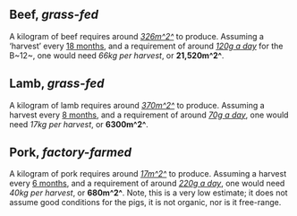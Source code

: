 ## Beef, *grass-fed*
A kilogram of beef requires around [*326m^2^*](https://ourworldindata.org/grapher/land-use-per-kg-poore)
to produce. Assuming a ‘harvest’ every [18 months](https://www.farmtransparency.org/kb/food/abattoirs/age-animals-slaughtered),
and a requirement of around [*120g a day*](https://web.archive.org/web/20201220012701id_/http://www.whfoods.com/genpage.php?tname=nutrient&dbid=107)
for the B~12~, one would need *66kg per harvest*, or **21,520m^2^**.

## Lamb, *grass-fed*
A kilogram of lamb requires around [*370m^2^*](https://ourworldindata.org/grapher/land-use-per-kg-poore)
to produce. Assuming a harvest every [8 months](https://www.farmtransparency.org/kb/food/abattoirs/age-animals-slaughtered),
and a requirement of around [*70g a day*](https://web.archive.org/web/20201220012701id_/http://www.whfoods.com/genpage.php?tname=nutrient&dbid=107),
one would need *17kg per harvest*, or **6300m^2^**.

## Pork, *factory-farmed*
A kilogram of pork requires around [*17m^2^*](https://ourworldindata.org/grapher/land-use-per-kg-poore)
to produce. Assuming a harvest every [6 months](https://www.farmtransparency.org/kb/food/abattoirs/age-animals-slaughtered),
and a requirement of around [*220g a day*](https://fdc.nal.usda.gov/fdc-app.html#/food-details/167820/nutrients),
one would need *40kg per harvest*, or **680m^2^**. Note, this is a very
low estimate; it does not assume good conditions for the pigs, it is not
organic, nor is it free-range.
